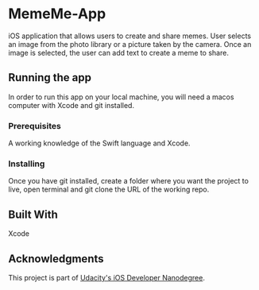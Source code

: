 # MemeMe-App
iOS application that allows users to create and share memes. User selects an image from the photo library or a picture taken by the camera. Once an image is selected, the user can add text to create a meme to share.

## Running the app

In order to run this app on your local machine, you will need a macos computer with Xcode and git installed.

### Prerequisites

A working knowledge of the Swift language and Xcode.

### Installing

Once you have git installed, create a folder where you want the project to live, open terminal and git clone the URL of the working repo. 

## Built With

Xcode

## Acknowledgments

This project is part of [Udacity's iOS Developer Nanodegree](https://www.udacity.com/course/ios-developer-nanodegree--nd003).
